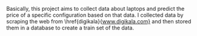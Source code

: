 Basically, this project aims to collect data about laptops and predict the price of a specific configuration based on that data.
I collected data by scraping the web from \href{digikala}{www.digikala.com} and then stored them in a database to create a train set of the data.
